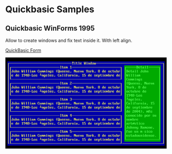 # Quickbasic Samples

## Quickbasic WinForms 1995

Allow to create windows and fix text inside it. With left align.

[QuickBasic Form](https://github.com/Pixelator2099/QuickBasic/blob/main/Forms%20-%20DiarioTect%20Rectangle.bas)


![](https://github.com/Pixelator2099/QuickBasic/blob/main/screenshots/Windows%20Form%20for%20Quickbasic.png)
